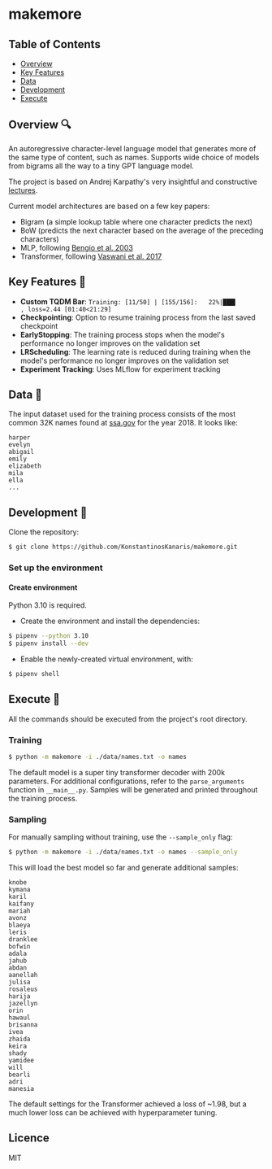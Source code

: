 # makemore

## Table of Contents
* [Overview](#Overview)
* [Key Features](#Key--Features)
* [Data](#Data)
* [Development](#Development)
* [Execute](#Execute)


## Overview 🔍

An autoregressive character-level language model that generates more of the same type of 
content, such as names. Supports wide choice of models from bigrams all the way to a tiny GPT
language model.

The project is based on Andrej Karpathy's very insightful and constructive [lectures](https://www.youtube.com/@AndrejKarpathy).

Current model architectures are based on a few key papers:
- Bigram (a simple lookup table where one character predicts the next)
- BoW (predicts the next character based on the average of the preceding characters)
- MLP, following [Bengio et al. 2003](https://www.jmlr.org/papers/volume3/bengio03a/bengio03a.pdf)
- Transformer, following [Vaswani et al. 2017](https://arxiv.org/abs/1706.03762)

## Key Features 🔑

* **Custom TQDM Bar**: ```Training: [11/50] | [155/156]:   22%|███▍       , loss=2.44 [01:40<21:29]```
* **Checkpointing**: Option to resume training process from the last saved checkpoint
* **EarlyStopping**: The training process stops when the model's performance no longer improves on the validation set
* **LRScheduling**: The learning rate is reduced during training when the model's performance no longer improves on the validation set
* **Experiment Tracking**: Uses MLflow for experiment tracking

## Data 📄

The input dataset used for the training process consists of the most common 32K names found at [ssa.gov](https://www.ssa.gov/oact/babynames/)
for the year 2018. It looks like:
```
harper
evelyn
abigail
emily
elizabeth
mila
ella
...
```

## Development 🐍
Clone the repository:
```bash
$ git clone https://github.com/KonstantinosKanaris/makemore.git
```

### Set up the environment

#### Create environment
Python 3.10 is required.

- Create the environment and install the dependencies:
```bash
$ pipenv --python 3.10
$ pipenv install --dev
```
- Enable the newly-created virtual environment, with:
```bash
$ pipenv shell
```

## Execute 🚀
All the commands should be executed from the project's root directory.

### Training
```bash
$ python -m makemore -i ./data/names.txt -o names
```
The default model is a super tiny transformer decoder with 200k parameters. For additional 
configurations, refer to the `parse_arguments` function in `__main__.py`. Samples will be generated 
and printed throughout the training process.

### Sampling
For manually sampling without training, use the `--sample_only` flag:
```bash
$ python -m makemore -i ./data/names.txt -o names --sample_only
```
This will load the best model so far and generate additional samples:
```
knobe
kymana
karil
kaifany
mariah
avonz
blaeya
leris
dranklee
bofwin
adala
jahub
abdan
aanellah
julisa
rosaleus
harija
jazellyn
orin
hawaul
brisanna
ivea
zhaida
keira
shady
yamidee
will
bearli
adri
manesia
```
The default settings for the Transformer achieved a loss of ~1.98, but a much lower loss 
can be achieved with hyperparameter tuning.

## Licence

MIT
